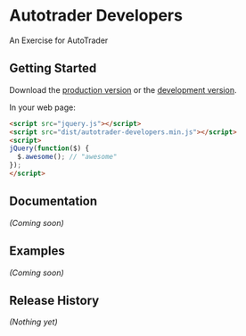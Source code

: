 # Autotrader Developers

An Exercise for AutoTrader

## Getting Started
Download the [production version][min] or the [development version][max].

[min]: https://raw.github.com/milkman15/AutoTrader/master/dist/autotrader-developers.min.js
[max]: https://raw.github.com/milkman15/AutoTrader/master/dist/autotrader-developers.js

In your web page:

```html
<script src="jquery.js"></script>
<script src="dist/autotrader-developers.min.js"></script>
<script>
jQuery(function($) {
  $.awesome(); // "awesome"
});
</script>
```

## Documentation
_(Coming soon)_

## Examples
_(Coming soon)_

## Release History
_(Nothing yet)_
